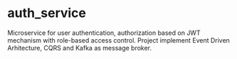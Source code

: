 # auth_service
Microservice for user authentication, authorization based on JWT mechanism with role-based access control. Project implement Event Driven Arhitecture, CQRS and Kafka as message broker. 
